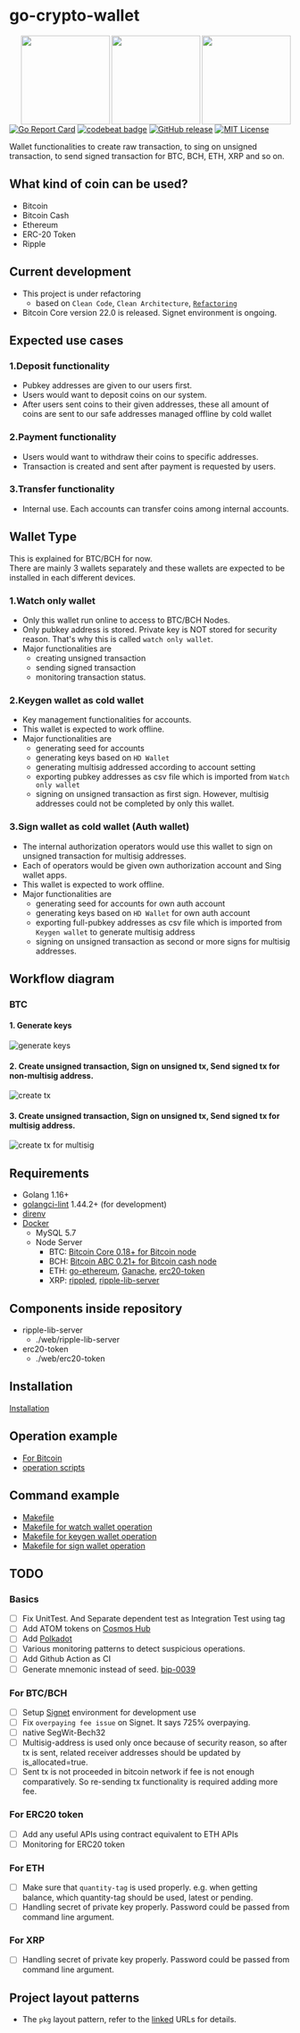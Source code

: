 # go-crypto-wallet

<img align="right" width="159px" src="https://raw.githubusercontent.com/hiromaily/go-crypto-wallet/master/images/xrp-img.jpg?raw=true">
<img align="right" width="159px" src="https://raw.githubusercontent.com/hiromaily/go-crypto-wallet/master/images/ethereum-img.png?raw=true">
<img align="right" width="159px" src="https://raw.githubusercontent.com/hiromaily/go-crypto-wallet/master/images/bitcoin-img.svg?sanitize=true">

[![Go Report Card](https://goreportcard.com/badge/github.com/hiromaily/go-crypto-wallet)](https://goreportcard.com/report/github.com/hiromaily/go-crypto-wallet)
[![codebeat badge](https://codebeat.co/badges/792a7c07-2352-4b7e-8083-0a323368b26f)](https://codebeat.co/projects/github-com-hiromaily-go-crypto-wallet-master)
[![GitHub release](https://img.shields.io/badge/release-v5.0.0-blue.svg)](https://github.com/hiromaily/go-crypto-wallet/releases)
[![MIT License](http://img.shields.io/badge/license-MIT-blue.svg?style=flat)](https://raw.githubusercontent.com/hiromaily/go-crypto-wallet/master/LICENSE)

Wallet functionalities to create raw transaction, to sing on unsigned transaction, to send signed transaction for BTC, BCH, ETH, XRP and so on.  

## What kind of coin can be used?
- Bitcoin
- Bitcoin Cash
- Ethereum
- ERC-20 Token
- Ripple


## Current development
- This project is under refactoring
  - based on `Clean Code`, `Clean Architecture`, [`Refactoring`](https://martinfowler.com/articles/refactoring-2nd-ed.html)
- Bitcoin Core version 22.0 is released. Signet environment is ongoing.

## Expected use cases
### 1.Deposit functionality
- Pubkey addresses are given to our users first.
- Users would want to deposit coins on our system.
- After users sent coins to their given addresses, these all amount of coins are sent to our safe addresses managed offline by cold wallet

### 2.Payment functionality
- Users would want to withdraw their coins to specific addresses.
- Transaction is created and sent after payment is requested by users.

### 3.Transfer functionality
- Internal use. Each accounts can transfer coins among internal accounts.


## Wallet Type
This is explained for BTC/BCH for now.  
There are mainly 3 wallets separately and these wallets are expected to be installed in each different devices.

### 1.Watch only wallet
- Only this wallet run online to access to BTC/BCH Nodes.
- Only pubkey address is stored. Private key is NOT stored for security reason. That's why this is called `watch only wallet`.
- Major functionalities are
    - creating unsigned transaction
    - sending signed transaction
    - monitoring transaction status.

### 2.Keygen wallet as cold wallet
- Key management functionalities for accounts.  
- This wallet is expected to work offline.
- Major functionalities are
    - generating seed for accounts
    - generating keys based on `HD Wallet`
    - generating multisig addressed according to account setting
    - exporting pubkey addresses as csv file which is imported from `Watch only wallet`
    - signing on unsigned transaction as first sign. However, multisig addresses could not be completed by only this wallet.

### 3.Sign wallet as cold wallet (Auth wallet)
- The internal authorization operators would use this wallet to sign on unsigned transaction for multisig addresses.
- Each of operators would be given own authorization account and Sing wallet apps.
- This wallet is expected to work offline.
- Major functionalities are
    - generating seed for accounts for own auth account
    - generating keys based on `HD Wallet` for own auth account
    - exporting full-pubkey addresses as csv file which is imported from `Keygen wallet` to generate multisig address
    - signing on unsigned transaction as second or more signs for multisig addresses.


## Workflow diagram
### BTC
#### 1. Generate keys
![generate keys](https://raw.githubusercontent.com/hiromaily/go-crypto-wallet/master/images/0_key%20generation%20diagram.png?raw=true)

#### 2. Create unsigned transaction, Sign on unsigned tx, Send signed tx for non-multisig address.
![create tx](https://raw.githubusercontent.com/hiromaily/go-crypto-wallet/master/images/1_Handle%20transactions%20for%20non-multisig%20address.png?raw=true)

#### 3. Create unsigned transaction, Sign on unsigned tx, Send signed tx for multisig address.
![create tx for multisig](https://raw.githubusercontent.com/hiromaily/go-crypto-wallet/master/images/2_Handle%20transactions%20for%20multisig%20address.png?raw=true)


## Requirements
- Golang 1.16+
- [golangci-lint](https://github.com/golangci/golangci-lint) 1.44.2+ (for development)
- [direnv](https://direnv.net/)
- [Docker](https://www.docker.com/get-started)
    - MySQL 5.7
    - Node Server
        - BTC: [Bitcoin Core 0.18+ for Bitcoin node](https://bitcoin.org/en/bitcoin-core/)
        - BCH: [Bitcoin ABC 0.21+ for Bitcoin cash node](https://www.bitcoinabc.org/)
        - ETH: [go-ethereum](https://github.com/ethereum/go-ethereum), [Ganache](https://www.trufflesuite.com/ganache), [erc20-token](https://github.com/hiromaily/go-crypto-wallet/tree/master/web/erc20-token)
        - XRP: [rippled](https://xrpl.org/manage-the-rippled-server.html), [ripple-lib-server](https://github.com/hiromaily/go-crypto-wallet/tree/master/web/ripple-lib-server)

## Components inside repository
- ripple-lib-server
  - ./web/ripple-lib-server
- erc20-token
  - ./web/erc20-token

## Installation
[Installation](https://github.com/hiromaily/go-crypto-wallet/blob/master/docs/Installation.md)

## Operation example
- [For Bitcoin](https://github.com/hiromaily/go-crypto-wallet/blob/master/docs/btc/OperationExample.md)
- [operation scripts](https://github.com/hiromaily/go-crypto-wallet/tree/master/scripts/operation)

## Command example
- [Makefile](https://github.com/hiromaily/go-crypto-wallet/blob/master/Makefile)
- [Makefile for watch wallet operation](https://github.com/hiromaily/go-crypto-wallet/blob/master/Makefile_watch_op.mk)
- [Makefile for keygen wallet operation](https://github.com/hiromaily/go-crypto-wallet/blob/master/Makefile_keygen_op.mk)
- [Makefile for sign wallet operation](https://github.com/hiromaily/go-crypto-wallet/blob/master/Makefile_sign_op.mk)


## TODO
### Basics
- [ ] Fix UnitTest. And Separate dependent test as Integration Test using tag
- [ ] Add ATOM tokens on [Cosmos Hub](https://hub.cosmos.network/main/hub-overview/overview.html)
- [ ] Add [Polkadot](https://polkadot.network/technology/)
- [ ] Various monitoring patterns to detect suspicious operations.
- [ ] Add Github Action as CI
- [ ] Generate mnemonic instead of seed. [bip-0039](https://github.com/bitcoin/bips/blob/master/bip-0039.mediawiki)

### For BTC/BCH
- [ ] Setup [Signet](https://en.bitcoin.it/wiki/Signet) environment for development use
- [ ] Fix `overpaying fee issue` on Signet. It says 725% overpaying.
- [ ] native SegWit-Bech32
- [ ] Multisig-address is used only once because of security reason, so after tx is sent, related receiver addresses should be updated by is_allocated=true.
- [ ] Sent tx is not proceeded in bitcoin network if fee is not enough comparatively. So re-sending tx functionality is required adding more fee.

### For ERC20 token
- [ ] Add any useful APIs using contract equivalent to ETH APIs
- [ ] Monitoring for ERC20 token

### For ETH
- [ ] Make sure that `quantity-tag` is used properly. e.g. when getting balance, which quantity-tag should be used, latest or pending.
- [ ] Handling secret of private key properly. Password could be passed from command line argument.

### For XRP
- [ ] Handling secret of private key properly. Password could be passed from command line argument.

## Project layout patterns
- The `pkg` layout pattern, refer to the [linked](https://medium.com/golang-learn/go-project-layout-e5213cdcfaa2) URLs for details.
